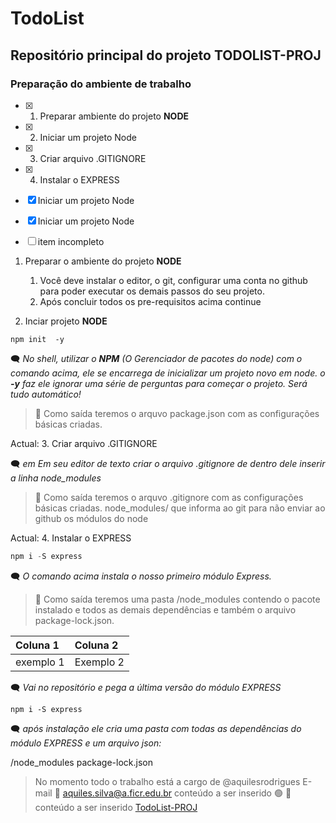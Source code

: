 # TodoList

## Repositório principal do projeto **TODOLIST-PROJ**

### Preparação do ambiente de trabalho

- [x] 1. Preparar ambiente do projeto **NODE**
- [x] 2. Iniciar um projeto Node
- [x] 3. Criar arquivo .GITIGNORE
- [x] 4. Instalar o EXPRESS
- [x] Iniciar um projeto Node
- [x] Iniciar um projeto Node
- [ ] item incompleto


1. Preparar o ambiente do projeto **NODE**
    1. Você deve instalar  o editor, o git, configurar uma conta no github para poder executar os demais passos do seu projeto.
    2. Após concluir todos os pre-requisitos acima continue
 
2. Inciar projeto **NODE**

~~~cmder
npm init  -y
~~~

:left_speech_bubble: _No shell, utilizar o **NPM** (O Gerenciador de pacotes do node) com o comando acima, ele se encarrega de inicializar um projeto novo em node. o **-y**  faz ele ignorar uma série de perguntas para começar o projeto. Será tudo automático!_

> :vertical_traffic_light: Como saída teremos o arquvo package.json com as configurações básicas criadas.

Actual: 3. Criar arquivo .GITIGNORE

:left_speech_bubble: _em Em seu editor de texto criar o arquivo .gitignore de dentro dele inserir a linha node_modules_

> :vertical_traffic_light: Como saída teremos o arquvo .gitignore com as configurações básicas criadas. node_modules/ que informa ao git para não enviar ao github os módulos do node

Actual: 4. Instalar o EXPRESS

~~~Javascript
npm i -S express
~~~

:left_speech_bubble: _O comando acima instala o nosso primeiro módulo Express._

> :vertical_traffic_light: Como saída teremos uma pasta /node_modules contendo o pacote instalado e todos as demais dependências e também o arquivo package-lock.json.


Coluna 1 | Coluna 2
:-------------- | :--------------
exemplo 1 | Exemplo 2

:left_speech_bubble: _Vai no repositório e pega a última versão do módulo EXPRESS_

~~~cmder
npm i -S express
~~~

:left_speech_bubble: _após instalação ele cria uma pasta com todas as dependências do módulo EXPRESS e um arquivo json:_

/node_modules
package-lock.json

>No momento todo o trabalho está a cargo de @aquilesrodrigues
>E-mail :e-mail: aquiles.silva@a.ficr.edu.br
>conteúdo a ser inserido :green_circle:
> :triangular_flag_on_post: conteúdo a ser inserido
[TodoList-PROJ](https://github.com/aquilesrodrigues/TodoList)